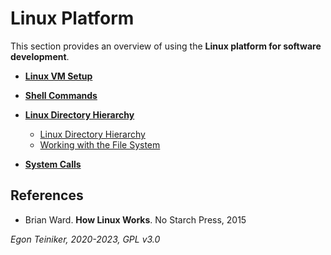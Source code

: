 # Linux Platform

This section provides an overview of using the **Linux platform for software development**.

* [**Linux VM Setup**](setup)

* [**Shell Commands**](shell)


* [**Linux Directory Hierarchy**](filesystem)
    * [Linux Directory Hierarchy](filesystem/DirectoryHierarchy.md)
    * [Working with the File System](filesystem/FileSystemCommands.md)
    

* [**System Calls**](system-calls)



## References

* Brian Ward. **How Linux Works**. No Starch Press, 2015
    

*Egon Teiniker, 2020-2023, GPL v3.0*    
